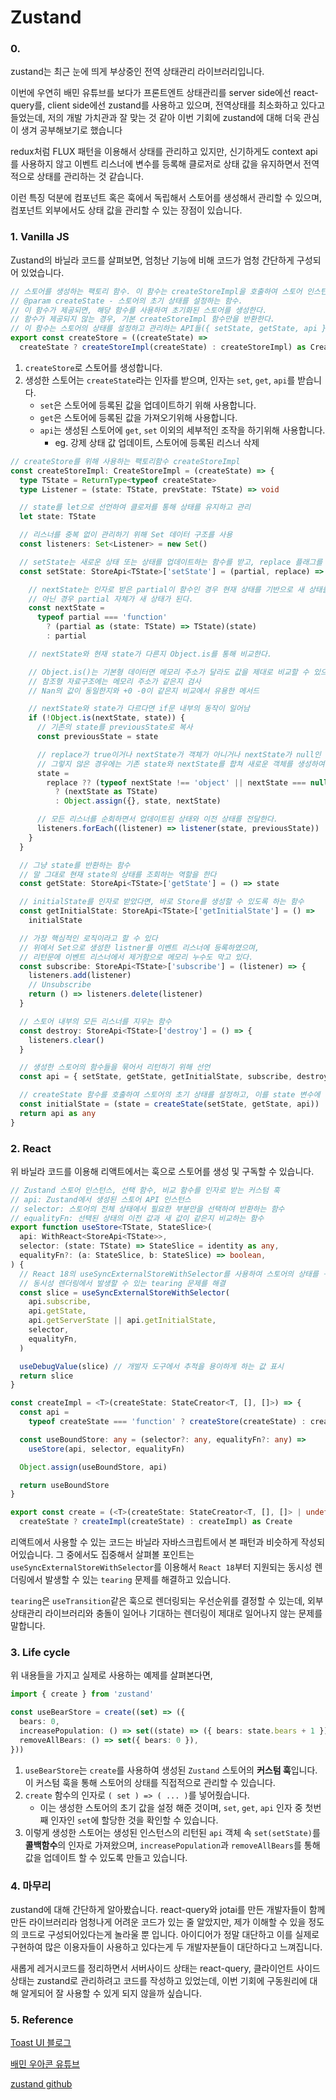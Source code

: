 # Zustand

### 0.
zustand는 최근 눈에 띄게 부상중인 전역 상태관리 라이브러리입니다.

이번에 우연히 배민 유튜브를 보다가 프론트엔트 상태관리를 server side에선 react-query를, client side에선  zustand를 사용하고 있으며, 전역상태를 최소화하고 있다고 들었는데, 저의 개발 가치관과 잘 맞는 것 같아 이번 기회에 zustand에 대해 더욱 관심이 생겨 공부해보기로 했습니다

redux처럼 FLUX 패턴을 이용해서 상태를 관리하고 있지만, 신기하게도 context api를 사용하지 않고 이벤트 리스너에 변수를 등록해 클로저로 상태 값을 유지하면서 전역적으로 상태를 관리하는 것 같습니다.

이런 특징 덕분에 컴포넌트 혹은 훅에서 독립해서 스토어를 생성해서 관리할 수 있으며, 컴포넌트 외부에서도 상태 값을 관리할 수 있는 장점이 있습니다.

### 1. Vanilla JS
Zustand의 바닐라 코드를 살펴보면, 엄청난 기능에 비해 코드가 엄청 간단하게 구성되어 있었습니다.
```ts
// 스토어를 생성하는 팩토리 함수. 이 함수는 createStoreImpl을 호출하여 스토어 인스턴스를 생성한다.
// @param createState - 스토어의 초기 상태를 설정하는 함수.
// 이 함수가 제공되면, 해당 함수를 사용하여 초기화된 스토어를 생성한다.
// 함수가 제공되지 않는 경우, 기본 createStoreImpl 함수만을 반환한다.
// 이 함수는 스토어의 상태를 설정하고 관리하는 API들({ setState, getState, api })을 인자로 받는다.
export const createStore = ((createState) =>
  createState ? createStoreImpl(createState) : createStoreImpl) as CreateStore
```
1. `createStore`로 스토어를 생성합니다.
2. 생성한 스토어는 `createState`라는 인자를 받으며, 인자는 `set`, `get`, `api`를 받습니다.
   - `set`은 스토어에 등록된 값을 업데이트하기 위해 사용합니다.
   - `get`은 스토어에 등록된 값을 가져오기위해 사용합니다.
   - `api`는 생성된 스토어에 `get`, `set` 이외의 세부적인 조작을 하기위해 사용합니다.
     - eg. 강제 상태 값 업데이트, 스토어에 등록된 리스너 삭제
```ts
// createStore를 위해 사용하는 팩토리함수 createStoreImpl
const createStoreImpl: CreateStoreImpl = (createState) => {
  type TState = ReturnType<typeof createState>
  type Listener = (state: TState, prevState: TState) => void

  // state를 let으로 선언하여 클로저를 통해 상태를 유지하고 관리
  let state: TState

  // 리스너를 중복 없이 관리하기 위해 Set 데이터 구조를 사용
  const listeners: Set<Listener> = new Set()

  // setState는 새로운 상태 또는 상태를 업데이트하는 함수를 받고, replace 플래그를 사용하여 상태를 교체할지 결정
  const setState: StoreApi<TState>['setState'] = (partial, replace) => {

    // nextState는 인자로 받은 partial이 함수인 경우 현재 상태를 기반으로 새 상태를 계산하고,
    // 아닌 경우 partial 자체가 새 상태가 된다.
    const nextState =
      typeof partial === 'function'
        ? (partial as (state: TState) => TState)(state)
        : partial

    // nextState와 현재 state가 다른지 Object.is를 통해 비교한다.

    // Object.is()는 기본형 데이터면 메모리 주소가 달라도 값을 제대로 비교할 수 있으나
    // 참조형 자료구조에는 메모리 주소가 같은지 검사
    // Nan의 값이 동일한지와 +0 -0이 같은지 비교에서 유용한 메서드

    // nextState와 state가 다르다면 if문 내부의 동작이 일어남
    if (!Object.is(nextState, state)) {
      // 기존의 state를 previousState로 복사
      const previousState = state

      // replace가 true이거나 nextState가 객체가 아니거나 nextState가 null인 경우 nextState를 직접 할당한다.
      // 그렇지 않은 경우에는 기존 state와 nextState를 합쳐 새로운 객체를 생성하여 할당한다.
      state =
        replace ?? (typeof nextState !== 'object' || nextState === null)
          ? (nextState as TState)
          : Object.assign({}, state, nextState)

      // 모든 리스너를 순회하면서 업데이트된 상태와 이전 상태를 전달한다.
      listeners.forEach((listener) => listener(state, previousState))
    }
  }

  // 그냥 state를 반환하는 함수
  // 말 그대로 현재 state의 상태를 조회하는 역할을 한다
  const getState: StoreApi<TState>['getState'] = () => state

  // initialState를 인자로 받았다면, 바로 Store를 생성할 수 있도록 하는 함수
  const getInitialState: StoreApi<TState>['getInitialState'] = () =>
    initialState

  // 가장 핵심적인 로직이라고 할 수 있다
  // 위에서 Set으로 생성한 listner를 이벤트 리스너에 등록하였으며,
  // 리턴문에 이벤트 리스너에서 제거함으로 메모리 누수도 막고 있다.
  const subscribe: StoreApi<TState>['subscribe'] = (listener) => {
    listeners.add(listener)
    // Unsubscribe
    return () => listeners.delete(listener)
  }

  // 스토어 내부의 모든 리스너를 지우는 함수
  const destroy: StoreApi<TState>['destroy'] = () => {
    listeners.clear()
  }

  // 생성한 스토어의 함수들을 묶어서 리턴하기 위해 선언
  const api = { setState, getState, getInitialState, subscribe, destroy }

  // createState 함수를 호출하여 스토어의 초기 상태를 설정하고, 이를 state 변수에 할당한다.
  const initialState = (state = createState(setState, getState, api))
  return api as any
}
```

### 2. React
위 바닐라 코드를 이용해 리액트에서는 훅으로 스토어를 생성 및 구독할 수 있습니다.
```ts
// Zustand 스토어 인스턴스, 선택 함수, 비교 함수를 인자로 받는 커스텀 훅
// api: Zustand에서 생성된 스토어 API 인스턴스
// selector: 스토어의 전체 상태에서 필요한 부분만을 선택하여 반환하는 함수
// equalityFn: 선택된 상태의 이전 값과 새 값이 같은지 비교하는 함수
export function useStore<TState, StateSlice>(
  api: WithReact<StoreApi<TState>>,
  selector: (state: TState) => StateSlice = identity as any,
  equalityFn?: (a: StateSlice, b: StateSlice) => boolean,
) {
  // React 18의 useSyncExternalStoreWithSelector를 사용하여 스토어의 상태를 구독하고,
  // 동시성 렌더링에서 발생할 수 있는 tearing 문제를 해결
  const slice = useSyncExternalStoreWithSelector(
    api.subscribe,
    api.getState,
    api.getServerState || api.getInitialState,
    selector,
    equalityFn,
  )

  useDebugValue(slice) // 개발자 도구에서 추적을 용이하게 하는 값 표시
  return slice
}

const createImpl = <T>(createState: StateCreator<T, [], []>) => {
  const api =
    typeof createState === 'function' ? createStore(createState) : createState

  const useBoundStore: any = (selector?: any, equalityFn?: any) =>
    useStore(api, selector, equalityFn)

  Object.assign(useBoundStore, api)

  return useBoundStore
}

export const create = (<T>(createState: StateCreator<T, [], []> | undefined) =>
  createState ? createImpl(createState) : createImpl) as Create
```
리액트에서 사용할 수 있는 코드는 바닐라 자바스크립트에서 본 패턴과 비슷하게 작성되어있습니다. 그 중에서도 집중해서 살펴볼 포인트는 `useSyncExternalStoreWithSelector`를 이용해서 `React 18`부터 지원되는 동시성 렌더링에서 발생할 수 있는 `tearing` 문제를 해결하고 있습니다. 

`tearing`은 `useTransition`같은 훅으로 렌더링되는 우선순위를 결정할 수 있는데, 외부 상태관리 라이브러리와 충돌이 일어나 기대하는 렌더링이 제대로 일어나지 않는 문제를 말합니다.
### 3. Life cycle
위 내용들을 가지고 실제로 사용하는 예제를 살펴본다면,
```ts
import { create } from 'zustand'

const useBearStore = create((set) => ({
  bears: 0,
  increasePopulation: () => set((state) => ({ bears: state.bears + 1 })),
  removeAllBears: () => set({ bears: 0 }),
}))
```
1. `useBearStore`는 `create`를 사용하여 생성된 `Zustand` 스토어의 **커스텀 훅**입니다. 이 커스텀 훅을 통해 스토어의 상태를 직접적으로 관리할 수 있습니다.
2. `create` 함수의 인자로 `( set ) => ( ... )`를 넣어줬습니다.
   - 이는 생성한 스토어의 초기 값을 설정 해준 것이며, `set`, `get`, `api` 인자 중 첫번째 인자인 `set`에 할당한 것을 확인할 수 있습니다.
3. 이렇게 생성한 스토어는 생성된 인스턴스의 리턴된 `api` 객체 속 `set(setState)`를 **콜백함수**의 인자로 가져왔으며, `increasePopulation`과 `removeAllBears`를 통해 값을 업데이트 할 수 있도록 만들고 있습니다.

### 4. 마무리
zustand에 대해 간단하게 알아봤습니다. react-query와 jotai를 만든 개발자들이 함께 만든 라이브러리라 엄청나게 어려운 코드가 있는 줄 알았지만, 제가 이해할 수 있을 정도의 코드로 구성되어있다는게 놀라울 뿐 입니다. 아이디어가 정말 대단하고 이를 실제로 구현하여 많은 이용자들이 사용하고 있다는게 두 개발자분들이 대단하다고 느껴집니다.

새롭게 레거시코드를 정리하면서 서버사이드 상태는 react-query, 클라이언트 사이드 상태는 zustand로 관리하려고 코드를 작성하고 있었는데, 이번 기회에 구동원리에 대해 알게되어 잘 사용할 수 있게 되지 않을까 싶습니다. 

### 5. Reference
[Toast UI 블로그](https://ui.toast.com/posts/ko_20210812)

[배민 우아콘 유튜브](https://youtu.be/nkXIpGjVxWU?si=yYBfF2RoZOxy_zoI)

[zustand github](https://github.com/pmndrs/zustand)
